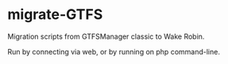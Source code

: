 # migrate-GTFS

Migration scripts from GTFSManager classic to Wake Robin.

Run by connecting via web, or by running on php command-line.


